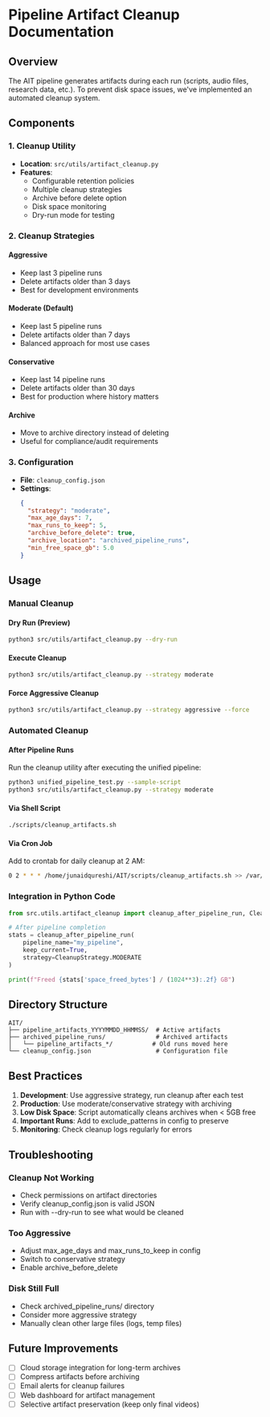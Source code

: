 # Pipeline Artifact Cleanup Documentation

## Overview
The AIT pipeline generates artifacts during each run (scripts, audio files, research data, etc.). To prevent disk space issues, we've implemented an automated cleanup system.

## Components

### 1. Cleanup Utility
- **Location**: `src/utils/artifact_cleanup.py`
- **Features**:
  - Configurable retention policies
  - Multiple cleanup strategies
  - Archive before delete option
  - Disk space monitoring
  - Dry-run mode for testing

### 2. Cleanup Strategies

#### Aggressive
- Keep last 3 pipeline runs
- Delete artifacts older than 3 days
- Best for development environments

#### Moderate (Default)
- Keep last 5 pipeline runs
- Delete artifacts older than 7 days
- Balanced approach for most use cases

#### Conservative
- Keep last 14 pipeline runs
- Delete artifacts older than 30 days
- Best for production where history matters

#### Archive
- Move to archive directory instead of deleting
- Useful for compliance/audit requirements

### 3. Configuration
- **File**: `cleanup_config.json`
- **Settings**:
  ```json
  {
    "strategy": "moderate",
    "max_age_days": 7,
    "max_runs_to_keep": 5,
    "archive_before_delete": true,
    "archive_location": "archived_pipeline_runs",
    "min_free_space_gb": 5.0
  }
  ```

## Usage

### Manual Cleanup

#### Dry Run (Preview)
```bash
python3 src/utils/artifact_cleanup.py --dry-run
```

#### Execute Cleanup
```bash
python3 src/utils/artifact_cleanup.py --strategy moderate
```

#### Force Aggressive Cleanup
```bash
python3 src/utils/artifact_cleanup.py --strategy aggressive --force
```

### Automated Cleanup

#### After Pipeline Runs
Run the cleanup utility after executing the unified pipeline:
```bash
python3 unified_pipeline_test.py --sample-script
python3 src/utils/artifact_cleanup.py --strategy moderate
```

#### Via Shell Script
```bash
./scripts/cleanup_artifacts.sh
```

#### Via Cron Job
Add to crontab for daily cleanup at 2 AM:
```bash
0 2 * * * /home/junaidqureshi/AIT/scripts/cleanup_artifacts.sh >> /var/log/ait_cleanup.log 2>&1
```

### Integration in Python Code

```python
from src.utils.artifact_cleanup import cleanup_after_pipeline_run, CleanupStrategy

# After pipeline completion
stats = cleanup_after_pipeline_run(
    pipeline_name="my_pipeline",
    keep_current=True,
    strategy=CleanupStrategy.MODERATE
)

print(f"Freed {stats['space_freed_bytes'] / (1024**3):.2f} GB")
```

## Directory Structure

```
AIT/
├── pipeline_artifacts_YYYYMMDD_HHMMSS/  # Active artifacts
├── archived_pipeline_runs/              # Archived artifacts
│   └── pipeline_artifacts_*/           # Old runs moved here
└── cleanup_config.json                  # Configuration file
```

## Best Practices

1. **Development**: Use aggressive strategy, run cleanup after each test
2. **Production**: Use moderate/conservative strategy with archiving
3. **Low Disk Space**: Script automatically cleans archives when < 5GB free
4. **Important Runs**: Add to exclude_patterns in config to preserve
5. **Monitoring**: Check cleanup logs regularly for errors

## Troubleshooting

### Cleanup Not Working
- Check permissions on artifact directories
- Verify cleanup_config.json is valid JSON
- Run with --dry-run to see what would be cleaned

### Too Aggressive
- Adjust max_age_days and max_runs_to_keep in config
- Switch to conservative strategy
- Enable archive_before_delete

### Disk Still Full
- Check archived_pipeline_runs/ directory
- Consider more aggressive strategy
- Manually clean other large files (logs, temp files)

## Future Improvements
- [ ] Cloud storage integration for long-term archives
- [ ] Compress artifacts before archiving
- [ ] Email alerts for cleanup failures
- [ ] Web dashboard for artifact management
- [ ] Selective artifact preservation (keep only final videos)
